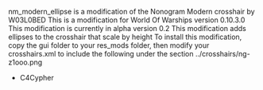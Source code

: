 nm_modern_ellipse is a modification of the Nonogram Modern crosshair by W03L0BED 
This is a modification for World Of Warships version 0.10.3.0
This modification is currently in alpha version 0.2
This modification  adds ellipses to the crosshair that scale by height
To install this modification, copy the gui folder to your res_mods folder, then
 modify your crosshairs.xml to include the following under the <dynamic> section
		<crosshair name="Nomogram Modern Ellipse" renderer="NgZlooEllipseRenderer">
			<textures>
				<texture>../crosshairs/ng-z1ooo.png</texture>
		  </textures>
		</crosshair> 

 - C4Cypher
 
